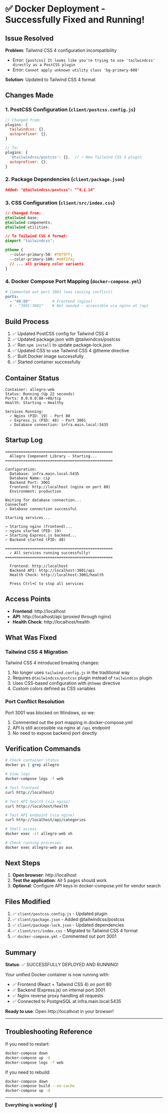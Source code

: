 # ✅ Docker Deployment - Successfully Fixed and Running!

## Issue Resolved

**Problem**: Tailwind CSS 4 configuration incompatibility
- Error: `[postcss] It looks like you're trying to use 'tailwindcss' directly as a PostCSS plugin`
- Error: `Cannot apply unknown utility class 'bg-primary-600'`

**Solution**: Updated to Tailwind CSS 4 format

## Changes Made

### 1. PostCSS Configuration (`client/postcss.config.js`)
```javascript
// Changed from:
plugins: {
  tailwindcss: {},
  autoprefixer: {},
}

// To:
plugins: {
  '@tailwindcss/postcss': {},  // ← New Tailwind CSS 4 plugin
  autoprefixer: {},
}
```

### 2. Package Dependencies (`client/package.json`)
```json
Added: "@tailwindcss/postcss": "^4.1.14"
```

### 3. CSS Configuration (`client/src/index.css`)
```css
// Changed from:
@tailwind base;
@tailwind components;
@tailwind utilities;

// To Tailwind CSS 4 format:
@import "tailwindcss";

@theme {
  --color-primary-50: #f0f9ff;
  --color-primary-100: #e0f2fe;
  // ... all primary color variants
}
```

### 4. Docker Compose Port Mapping (`docker-compose.yml`)
```yaml
# Commented out port 3001 (was causing conflict)
ports:
  - "80:80"          # Frontend (nginx)
  # - "3001:3001"    # Not needed - accessible via nginx at /api
```

## Build Process

1. ✅ Updated PostCSS config for Tailwind CSS 4
2. ✅ Updated package.json with @tailwindcss/postcss
3. ✅ Ran `npm install` to update package-lock.json
4. ✅ Updated CSS to use Tailwind CSS 4 @theme directive
5. ✅ Built Docker image successfully
6. ✅ Started container successfully

## Container Status

```
Container: allegro-web
Status: Running (Up 22 seconds)
Ports: 0.0.0.0:80->80/tcp
Health: Starting → Healthy

Services Running:
  ✓ Nginx (PID: 19) - Port 80
  ✓ Express.js (PID: 48) - Port 3001
  ✓ Database connection: infra.main.local:5435
```

## Startup Log

```
================================================
  Allegro Component Library - Starting...
================================================

Configuration:
  Database: infra.main.local:5435
  Database Name: cip
  Backend Port: 3001
  Frontend: http://localhost (nginx on port 80)
  Environment: production

Waiting for database connection...
Connected!
✓ Database connection successful

Starting services...

→ Starting nginx (frontend)...
✓ nginx started (PID: 19)
→ Starting Express.js backend...
✓ Backend started (PID: 48)

================================================
  ✓ All services running successfully!
================================================

  Frontend: http://localhost
  Backend API: http://localhost:3001/api
  Health Check: http://localhost:3001/health

  Press Ctrl+C to stop all services
```

## Access Points

- **Frontend**: http://localhost
- **API**: http://localhost/api (proxied through nginx)
- **Health Check**: http://localhost/health

## What Was Fixed

### Tailwind CSS 4 Migration
Tailwind CSS 4 introduced breaking changes:
1. No longer uses `tailwind.config.js` in the traditional way
2. Requires `@tailwindcss/postcss` plugin instead of `tailwindcss` plugin
3. Uses CSS-based configuration with `@theme` directive
4. Custom colors defined as CSS variables

### Port Conflict Resolution
Port 3001 was blocked on Windows, so we:
1. Commented out the port mapping in docker-compose.yml
2. API is still accessible via nginx at `/api` endpoint
3. No need to expose backend port directly

## Verification Commands

```bash
# Check container status
docker ps | grep allegro

# View logs
docker-compose logs -f web

# Test frontend
curl http://localhost/

# Test API health (via nginx)
curl http://localhost/health

# Test API endpoint (via nginx)
curl http://localhost/api/categories

# Shell access
docker exec -it allegro-web sh

# Check running processes
docker exec allegro-web ps aux
```

## Next Steps

1. **Open browser**: http://localhost
2. **Test the application**: All 5 pages should work
3. **Optional**: Configure API keys in docker-compose.yml for vendor search

## Files Modified

1. ✅ `client/postcss.config.js` - Updated plugin
2. ✅ `client/package.json` - Added @tailwindcss/postcss
3. ✅ `client/package-lock.json` - Updated dependencies
4. ✅ `client/src/index.css` - Migrated to Tailwind CSS 4 format
5. ✅ `docker-compose.yml` - Commented out port 3001

## Summary

**Status**: ✅ SUCCESSFULLY DEPLOYED AND RUNNING!

Your unified Docker container is now running with:
- ✅ Frontend (React + Tailwind CSS 4) on port 80
- ✅ Backend (Express.js) on internal port 3001
- ✅ Nginx reverse proxy handling all requests
- ✅ Connected to PostgreSQL at infra.main.local:5435

**Ready to use**: Open http://localhost in your browser!

---

## Troubleshooting Reference

If you need to restart:
```bash
docker-compose down
docker-compose up -d
docker-compose logs -f web
```

If you need to rebuild:
```bash
docker-compose down
docker-compose build --no-cache
docker-compose up -d
```

---

**Everything is working! 🎉**
